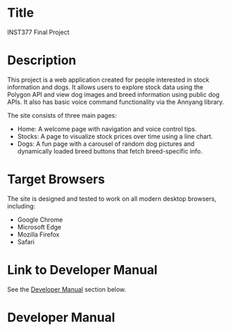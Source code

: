 # Title
INST377 Final Project

# Description
This project is a web application created for people interested in stock information and dogs. It allows users to explore stock data using the Polygon API and view dog images and breed information using public dog APIs. It also has basic voice command functionality via the Annyang library.

The site consists of three main pages:
- Home: A welcome page with navigation and voice control tips.
- Stocks: A page to visualize stock prices over time using a line chart.
- Dogs: A fun page with a carousel of random dog pictures and dynamically loaded breed buttons that fetch breed-specific info.

# Target Browsers
The site is designed and tested to work on all modern desktop browsers, including:
- Google Chrome 
- Microsoft Edge 
- Mozilla Firefox
- Safari

# Link to Developer Manual
See the [Developer Manual](#developer-manual) section below.


# Developer Manual

